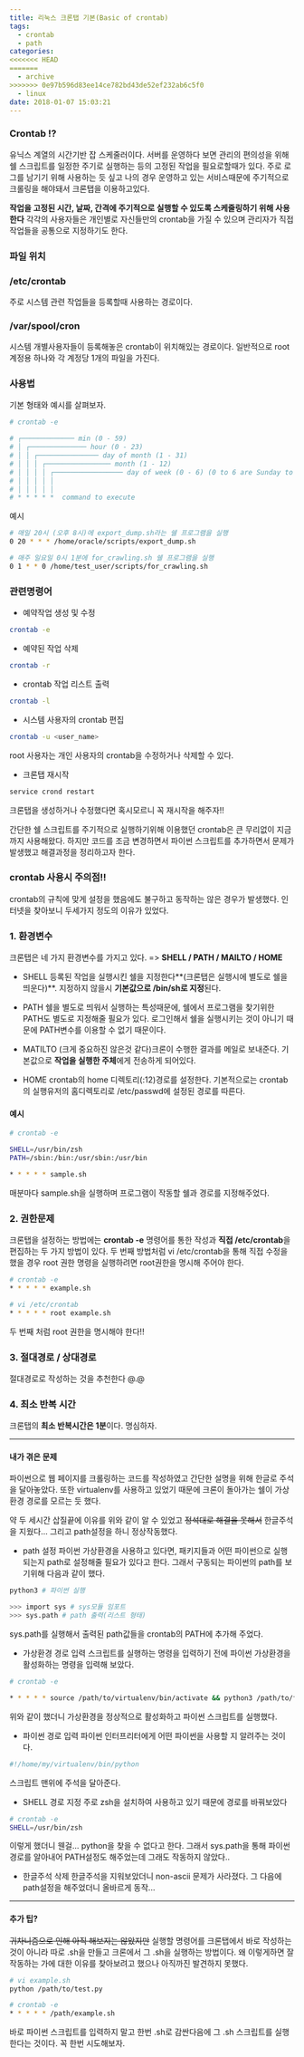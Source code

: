 ```yaml
---
title: 리눅스 크론탭 기본(Basic of crontab)
tags:
  - crontab
  - path
categories:
<<<<<<< HEAD
=======
  - archive
>>>>>>> 0e97b596d83ee14ce782bd43de52ef232ab6c5f0
  - linux
date: 2018-01-07 15:03:21
---
```



### Crontab !?
유닉스 계열의 시간기반 잡 스케줄러이다. 서버를 운영하다 보면 관리의 편의성을 위해 쉘 스크립트를 일정한 주기로 실행하는 등의 고정된 작업을 필요로할때가 있다. 주로 로그를 남기기 위해 사용하는 듯 싶고 나의 경우 운영하고 있는 서비스때문에 주기적으로 크롤링을 해야돼서 크론탭을 이용하고있다. 

**작업을 고정된 시간, 날짜, 간격에 주기적으로 실행할 수 있도록 스케줄링하기 위해 사용한다**
각각의 사용자들은 개인별로 자신들만의 crontab을 가질 수 있으며 관리자가 직접 작업들을 공통으로 지정하기도 한다.

### 파일 위치

### /etc/crontab
주로 시스템 관련 작업들을 등록할때 사용하는 경로이다.

### /var/spool/cron
시스템 개별사용자들이 등록해놓은 crontab이 위치해있는 경로이다. 일반적으로 root계정용 하나와 각 계정당 1개의 파일을 가진다. 

### 사용법
기본 형태와 예시를 살펴보자.
~~~bash
# crontab -e

# ┌───────────── min (0 - 59) 
# │ ┌────────────── hour (0 - 23)
# │ │ ┌─────────────── day of month (1 - 31)
# │ │ │ ┌──────────────── month (1 - 12)
# │ │ │ │ ┌───────────────── day of week (0 - 6) (0 to 6 are Sunday to Saturday, or use names; 7 is Sunday, the same as 0)
# │ │ │ │ │
# │ │ │ │ │
# * * * * *  command to execute
~~~

예시
~~~bash
# 매일 20시 (오후 8시)에 export_dump.sh라는 쉘 프로그램을 실행
0 20 * * * /home/oracle/scripts/export_dump.sh

# 매주 일요일 0시 1분에 for_crawling.sh 쉘 프로그램을 실행
0 1 * * 0 /home/test_user/scripts/for_crawling.sh
~~~

### 관련명령어
* 예약작업 생성 및 수정
~~~bash
crontab -e
~~~

* 예약된 작업 삭제
~~~bash
crontab -r
~~~

* crontab 작업 리스트 출력
~~~bash
crontab -l
~~~

* 시스템 사용자의 crontab 편집
~~~bash
crontab -u <user_name>
~~~
  root 사용자는 개인 사용자의 crontab을 수정하거나 삭제할 수 있다.

* 크론탭 재시작
~~~bash
service crond restart
~~~
  크론탭을 생성하거나 수정했다면 혹시모르니 꼭 재시작을 해주자!!


간단한 쉘 스크립트를 주기적으로 실행하기위해 이용했던 crontab은 큰 무리없이 지금까지 사용해왔다. 하지만 코드를 조금 변경하면서 파이썬 스크립트를 추가하면서 문제가 발생했고 해결과정을 정리하고자 한다.

### crontab 사용시 주의점!!
crontab의 규칙에 맞게 설정을 했음에도 불구하고 동작하는 않은 경우가 발생했다. 인터넷을 찾아보니 두세가지 정도의 이유가 있었다.

### 1. 환경변수
크론탭은 네 가지 환경변수를 가지고 있다. => **SHELL / PATH / MAILTO / HOME**

* SHELL
등록된 작업을 실행시킨 쉘을 지정한다**(크론탭은 실행시에 별도로 쉘을 띄운다)**. 지정하지 않을시 **기본값으로 /bin/sh로 지정**된다. 

* PATH
쉘을 별도로 띄워서 실행하는 특성때문에, 쉘에서 프로그램을 찾기위한 PATH도 별도로 지정해줄 필요가 있다. 로그인해서 쉘을 실행시키는 것이 아니기 때문에 PATH변수를 이용할 수 없기 때문이다.

* MATILTO
(크게 중요하진 않은것 같다)크론이 수행한 결과를 메일로 보내준다. 기본값으로 **작업을 실행한 주체**에게 전송하게 되어있다.

* HOME
crontab의 home 디렉토리(:12)경로를 설정한다. 기본적으로는 crontab의 실행유저의 홈디렉토리로 /etc/passwd에 설정된 경로를 따른다. 

#### 예시
~~~bash
# crontab -e

SHELL=/usr/bin/zsh
PATH=/sbin:/bin:/usr/sbin:/usr/bin

* * * * * sample.sh
~~~
매분마다 sample.sh을 실행하며 프로그램이 작동할 쉘과 경로를 지정해주었다.

### 2. 권한문제
크론탭을 설정하는 방법에는 **crontab -e** 명령어를 통한 작성과 **직접 /etc/crontab**을 편집하는 두 가지 방법이 있다. 두 번째 방법처럼 vi /etc/crontab을 통해 직접 수정을 했을 경우 root 권한 명령을 실행하려면 root권한을 명시해 주어야 한다. 
~~~bash
# crontab -e
* * * * * example.sh

# vi /etc/crontab
* * * * * root example.sh
~~~
  두 번째 처럼 root 권한을 명시해야 한다!!

### 3. 절대경로 / 상대경로
절대경로로 작성하는 것을 추천한다 @.@

### 4. 최소 반복 시간
크론탭의 **최소 반복시간은 1분**이다. 명심하자.

-------------------

#### 내가 겪은 문제
파이썬으로 웹 페이지를 크롤링하는 코드를 작성하였고 간단한 설명을 위해 한글로 주석을 달아놓았다. 또한 virtualenv를 사용하고 있었기 때문에 크론이 돌아가는 쉘이 가상환경 경로를 모르는 듯 했다.

약 두 세시간 삽질끝에 이유를 위와 같이 알 수 있었고 ~~정석대로 해결을 못해서~~ 한글주석을 지웠다... 그리고 path설정을 하니 정상작동했다.

* path 설정
파이썬 가상환경을 사용하고 있다면, 패키지들과 어떤 파이썬으로 실행되는지 path로 설정해줄 필요가 있다고 한다. 그래서 구동되는 파이썬의 path를 보기위해 다음과 같이 했다.
~~~bash
python3 # 파이썬 실행

>>> import sys # sys모듈 임포트
>>> sys.path # path 출력(리스트 형태)
~~~
  sys.path를 실행해서 출력된 path값들을 crontab의 PATH에 추가해 주었다.

* 가상환경 경로 입력
스크립트를 실행하는 명령을 입력하기 전에 파이썬 가상환경을 활성화하는 명령을 입력해 보았다.
~~~bash
# crontab -e

* * * * * source /path/to/virtualenv/bin/activate && python3 /path/to/file/example.py
~~~
  위와 같이 했더니 가상환경을 정상적으로 활성화하고 파이썬 스크립트를 실행했다.

* 파이썬 경로 입력
파이썬 인터프리터에게 어떤 파이썬을 사용할 지 알려주는 것이다.
~~~python
#!/home/my/virtualenv/bin/python
~~~
  스크립트 맨위에 주석을 달아준다.

* SHELL 경로 지정
주로 zsh을 설치하여 사용하고 있기 때문에 경로를 바꿔보았다
~~~bash
# crontab -e
SHELL=/usr/bin/zsh
~~~
  이렇게 했더니 웬걸... python을 찾을 수 없다고 한다. 그래서 sys.path을 통해 파이썬 경로를 알아내어 PATH설정도 해주었는데 그래도 작동하지 않았다..

* 한글주석 삭제
한글주석을 지워보았더니 non-ascii 문제가 사라졌다. 그 다음에 path설정을 해주었더니 올바르게 동작...

---------

#### 추가 팁?
~~귀차니즘으로 인해 아직 해보지는 않았지만~~ 실행할 명령어를 크론탭에서 바로 작성하는 것이 아니라 따로 .sh을 만들고 크론에서 그 .sh을 실행하는 방법이다. 왜 이렇게하면 잘 작동하는 가에 대한 이유를 찾아보려고 했으나 아직까진 발견하지 못했다.
~~~bash
# vi example.sh
python /path/to/test.py

# crontab -e
* * * * * /path/example.sh
~~~
  바로 파이썬 스크립트를 입력하지 말고 한번 .sh로 감싼다음에 그 .sh 스크립트를 실행한다는 것이다. 꼭 한번 시도해보자.